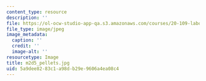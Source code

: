 ```yaml
---
content_type: resource
description: ''
file: https://ol-ocw-studio-app-qa.s3.amazonaws.com/courses/20-109-laboratory-fundamentals-in-biological-engineering-spring-2010/5a9dee8283c1a98db29e9606a4ea08c4_m2d5_pellets.jpg
file_type: image/jpeg
image_metadata:
  caption: ''
  credit: ''
  image-alt: ''
resourcetype: Image
title: m2d5_pellets.jpg
uid: 5a9dee82-83c1-a98d-b29e-9606a4ea08c4
---
```

